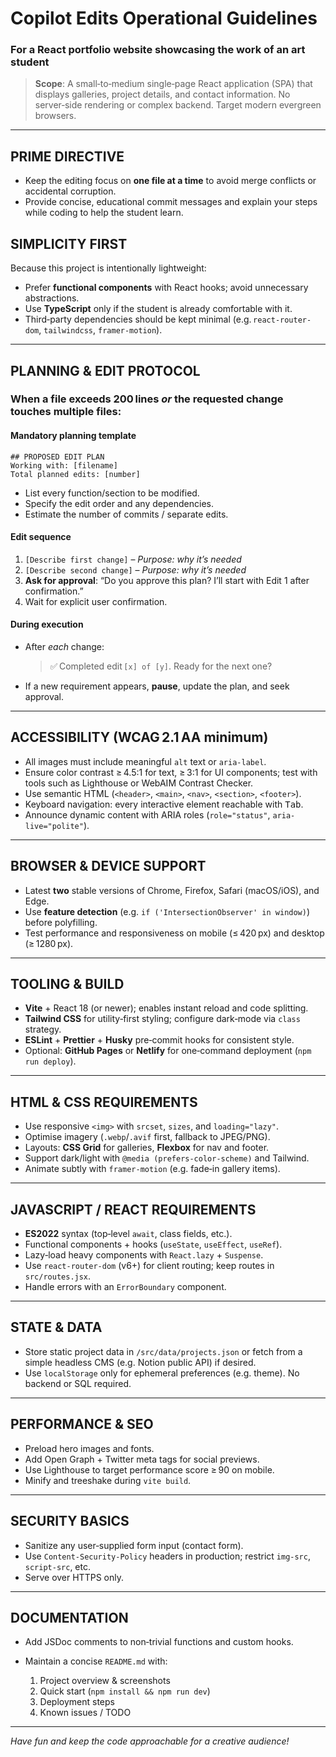 # Copilot Edits Operational Guidelines

### For a **React portfolio website** showcasing the work of an art student

> **Scope**: A small‑to‑medium single‑page React application (SPA) that displays galleries, project details, and contact information. No server‑side rendering or complex backend. Target modern evergreen browsers.

---

## PRIME DIRECTIVE

* Keep the editing focus on **one file at a time** to avoid merge conflicts or accidental corruption.
* Provide concise, educational commit messages and explain your steps while coding to help the student learn.

## SIMPLICITY FIRST

Because this project is intentionally lightweight:

* Prefer **functional components** with React hooks; avoid unnecessary abstractions.
* Use **TypeScript** only if the student is already comfortable with it.
* Third‑party dependencies should be kept minimal (e.g. `react-router-dom`, `tailwindcss`, `framer-motion`).

---

## PLANNING & EDIT PROTOCOL

### When a file exceeds 200 lines *or* the requested change touches multiple files:

#### Mandatory planning template

```text
## PROPOSED EDIT PLAN  
Working with: [filename]  
Total planned edits: [number]
```

* List every function/section to be modified.
* Specify the edit order and any dependencies.
* Estimate the number of commits / separate edits.

#### Edit sequence

1. `[Describe first change]` – *Purpose: why it’s needed*
2. `[Describe second change]` – *Purpose: why it’s needed*
3. **Ask for approval**: “Do you approve this plan? I’ll start with Edit 1 after confirmation.”
4. Wait for explicit user confirmation.

#### During execution

* After *each* change:

  > ✅ Completed edit `[x] of [y]`. Ready for the next one?
* If a new requirement appears, **pause**, update the plan, and seek approval.

---

## ACCESSIBILITY (WCAG 2.1 AA minimum)

* All images must include meaningful `alt` text or `aria-label`.
* Ensure color contrast ≥ 4.5:1 for text, ≥ 3:1 for UI components; test with tools such as Lighthouse or WebAIM Contrast Checker.
* Use semantic HTML (`<header>`, `<main>`, `<nav>`, `<section>`, `<footer>`).
* Keyboard navigation: every interactive element reachable with <kbd>Tab</kbd>.
* Announce dynamic content with ARIA roles (`role="status"`, `aria-live="polite"`).

---

## BROWSER & DEVICE SUPPORT

* Latest **two** stable versions of Chrome, Firefox, Safari (macOS/iOS), and Edge.
* Use **feature detection** (e.g. `if ('IntersectionObserver' in window)`) before polyfilling.
* Test performance and responsiveness on mobile (≤ 420 px) and desktop (≥ 1280 px).

---

## TOOLING & BUILD

* **Vite** + React 18 (or newer); enables instant reload and code splitting.
* **Tailwind CSS** for utility‑first styling; configure dark‑mode via `class` strategy.
* **ESLint** + **Prettier** + **Husky** pre‑commit hooks for consistent style.
* Optional: **GitHub Pages** or **Netlify** for one‑command deployment (`npm run deploy`).

---

## HTML & CSS REQUIREMENTS

* Use responsive `<img>` with `srcset`, `sizes`, and `loading="lazy"`.
* Optimise imagery (`.webp`/`.avif` first, fallback to JPEG/PNG).
* Layouts: **CSS Grid** for galleries, **Flexbox** for nav and footer.
* Support dark/light with `@media (prefers-color-scheme)` and Tailwind.
* Animate subtly with `framer-motion` (e.g. fade‑in gallery items).

---

## JAVASCRIPT / REACT REQUIREMENTS

* **ES2022** syntax (top‑level `await`, class fields, etc.).
* Functional components + hooks (`useState`, `useEffect`, `useRef`).
* Lazy‑load heavy components with `React.lazy` + `Suspense`.
* Use `react-router-dom` (v6+) for client routing; keep routes in `src/routes.jsx`.
* Handle errors with an `ErrorBoundary` component.

---

## STATE & DATA

* Store static project data in `/src/data/projects.json` or fetch from a simple headless CMS (e.g. Notion public API) if desired.
* Use `localStorage` only for ephemeral preferences (e.g. theme). No backend or SQL required.

---

## PERFORMANCE & SEO

* Preload hero images and fonts.
* Add Open Graph + Twitter meta tags for social previews.
* Use Lighthouse to target performance score ≥ 90 on mobile.
* Minify and treeshake during `vite build`.

---

## SECURITY BASICS

* Sanitize any user‑supplied form input (contact form).
* Use `Content-Security-Policy` headers in production; restrict `img-src`, `script-src`, etc.
* Serve over HTTPS only.

---

## DOCUMENTATION

* Add JSDoc comments to non‑trivial functions and custom hooks.
* Maintain a concise `README.md` with:

  1. Project overview & screenshots
  2. Quick start (`npm install && npm run dev`)
  3. Deployment steps
  4. Known issues / TODO

---

*Have fun and keep the code approachable for a creative audience!*

